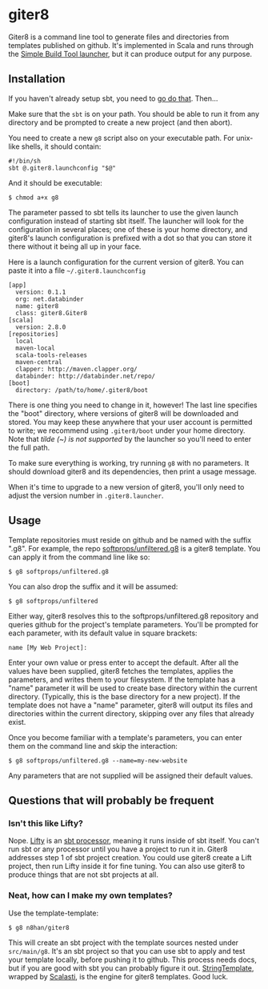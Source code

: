 giter8
====

Giter8 is a command line tool to generate files and directories from
templates published on github. It's implemented in Scala and runs
through the [Simple Build Tool launcher][launcher], but it
can produce output for any purpose.

[launcher]: http://code.google.com/p/simple-build-tool/wiki/GeneralizedLauncher
 
Installation
---------

If you haven't already setup sbt, you need to [go do that][sbt]. Then...

[sbt]: http://code.google.com/p/simple-build-tool/wiki/Setup

Make sure that the `sbt` is on your path. You should be able to run it
from any directory and be prompted to create a new project (and then abort).

You need to create a new `g8` script also on your executable path. For 
unix-like shells, it should contain:

    #!/bin/sh
    sbt @.giter8.launchconfig "$@"

And it should be executable:

    $ chmod a+x g8

The parameter passed to sbt tells its launcher to use the given launch
configuration instead of starting sbt itself. The launcher will look for the
configuration in several places; one of these is your home directory, and
giter8's launch configuration is prefixed with a dot so that you can store
it there without it being all up in your face.

Here is a launch configuration for the current version of
giter8.  You can paste it into a file `~/.giter8.launchconfig`

    [app]
      version: 0.1.1
      org: net.databinder
      name: giter8
      class: giter8.Giter8
    [scala]
      version: 2.8.0
    [repositories]
      local
      maven-local
      scala-tools-releases
      maven-central
      clapper: http://maven.clapper.org/
      databinder: http://databinder.net/repo/
    [boot]
      directory: /path/to/home/.giter8/boot

There is one thing you need to change in it, however! The last line
specifies the "boot" directory, where versions of giter8 will be
downloaded and stored. You may keep these anywhere that your user
account is permitted to write; we recommend using `.giter8/boot`
under your home directory. Note that *tilde (~) is not supported* by the launcher
so you'll need to enter the full path.

To make sure everything is working, try running `g8` with no
parameters. It should download giter8 and its dependencies, then print
a usage message.

When it's time to upgrade to a new version of giter8, you'll only need
to adjust the version number in `.giter8.launcher`.

Usage
-----

Template repositories must reside on github and be named with the 
suffix ".g8". For example, the repo [softprops/unfiltered.g8][uft] is
a giter8 template. You can apply it from the command line like so:

[uft]: http://github.com/softprops/unfiltered.g8

    $ g8 softprops/unfiltered.g8

You can also drop the suffix and it will be assumed:

    $ g8 softprops/unfiltered

Either way, giter8 resolves this to the softprops/unfiltered.g8
repository and queries github for the project's template
parameters. You'll be prompted for each parameter, with its default
value in square brackets:

    name [My Web Project]: 

Enter your own value or press enter to accept the default. After all
the values have been supplied, giter8 fetches the templates, applies
the parameters, and writes them to your filesystem. If the template
has a "name" parameter it will be used to create base directory within
the current directory. (Typically, this is the base directory for a new
project). If the template does not have a "name" parameter, giter8
will output its files and directories within the current directory,
skipping over  any files that already exist.

Once you become familiar with a template's parameters, you can enter
them on the command line and skip the interaction:

    $ g8 softprops/unfiltered.g8 --name=my-new-website

Any parameters that are not supplied will be assigned their default
values.

Questions that will probably be frequent
----------------------------------

### Isn't this like Lifty?

Nope. [Lifty] is an [sbt processor][processor], meaning it runs inside
of sbt itself. You can't run sbt or any processor until you have a
project to run it in. Giter8 addresses step 1 of sbt project
creation. You could use giter8 create a Lift project, then run Lifty
inside it for fine tuning. You can also use giter8 to produce things
that are not sbt projects at all.

[Lifty]: http://lifty.github.com/
[processor]: http://code.google.com/p/simple-build-tool/wiki/Processors

### Neat, how can I make my own templates?

Use the template-template:

    $ g8 n8han/giter8

This will create an sbt project with the template sources nested under
`src/main/g8`. It's an sbt project so that you can use sbt to apply
and test your template locally, before pushing it to github. This
process needs docs, but if you are good with sbt you can probably
figure it out. [StringTemplate][st], wrapped by [Scalasti][scalasti], is
the engine for giter8 templates. Good luck.

[scalasti]: http://bmc.github.com/scalasti/
[st]: http://www.stringtemplate.org/

